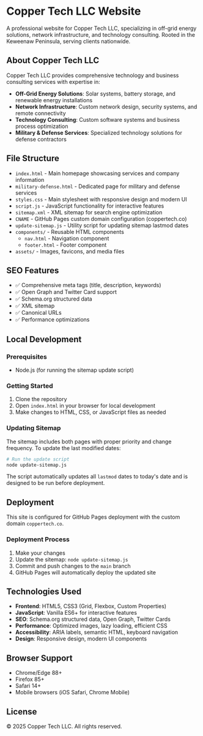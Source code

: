 # Copper Tech LLC Website

A professional website for Copper Tech LLC, specializing in off-grid energy solutions, network infrastructure, and technology consulting. Rooted in the Keweenaw Peninsula, serving clients nationwide.

## About Copper Tech LLC

Copper Tech LLC provides comprehensive technology and business consulting services with expertise in:

- **Off-Grid Energy Solutions**: Solar systems, battery storage, and renewable energy installations
- **Network Infrastructure**: Custom network design, security systems, and remote connectivity
- **Technology Consulting**: Custom software systems and business process optimization
- **Military & Defense Services**: Specialized technology solutions for defense contractors

## File Structure

- `index.html` - Main homepage showcasing services and company information
- `military-defense.html` - Dedicated page for military and defense services
- `styles.css` - Main stylesheet with responsive design and modern UI
- `script.js` - JavaScript functionality for interactive features
- `sitemap.xml` - XML sitemap for search engine optimization
- `CNAME` - GitHub Pages custom domain configuration (coppertech.co)
- `update-sitemap.js` - Utility script for updating sitemap lastmod dates
- `components/` - Reusable HTML components
  - `nav.html` - Navigation component
  - `footer.html` - Footer component
- `assets/` - Images, favicons, and media files

## SEO Features

- ✅ Comprehensive meta tags (title, description, keywords)
- ✅ Open Graph and Twitter Card support
- ✅ Schema.org structured data
- ✅ XML sitemap
- ✅ Canonical URLs
- ✅ Performance optimizations

## Local Development

### Prerequisites
- Node.js (for running the sitemap update script)

### Getting Started
1. Clone the repository
2. Open `index.html` in your browser for local development
3. Make changes to HTML, CSS, or JavaScript files as needed

### Updating Sitemap

The sitemap includes both pages with proper priority and change frequency. To update the last modified dates:

```bash
# Run the update script
node update-sitemap.js
```

The script automatically updates all `lastmod` dates to today's date and is designed to be run before deployment.

## Deployment

This site is configured for GitHub Pages deployment with the custom domain `coppertech.co`.

### Deployment Process
1. Make your changes
2. Update the sitemap: `node update-sitemap.js`
3. Commit and push changes to the `main` branch
4. GitHub Pages will automatically deploy the updated site

## Technologies Used

- **Frontend**: HTML5, CSS3 (Grid, Flexbox, Custom Properties)
- **JavaScript**: Vanilla ES6+ for interactive features
- **SEO**: Schema.org structured data, Open Graph, Twitter Cards
- **Performance**: Optimized images, lazy loading, efficient CSS
- **Accessibility**: ARIA labels, semantic HTML, keyboard navigation
- **Design**: Responsive design, modern UI components

## Browser Support

- Chrome/Edge 88+
- Firefox 85+
- Safari 14+
- Mobile browsers (iOS Safari, Chrome Mobile)

## License

© 2025 Copper Tech LLC. All rights reserved.
